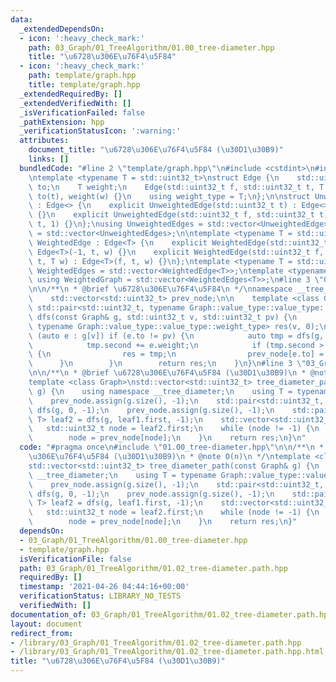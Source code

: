 ```yaml
---
data:
  _extendedDependsOn:
  - icon: ':heavy_check_mark:'
    path: 03_Graph/01_TreeAlgorithm/01.00_tree-diameter.hpp
    title: "\u6728\u306E\u76F4\u5F84"
  - icon: ':heavy_check_mark:'
    path: template/graph.hpp
    title: template/graph.hpp
  _extendedRequiredBy: []
  _extendedVerifiedWith: []
  _isVerificationFailed: false
  _pathExtension: hpp
  _verificationStatusIcon: ':warning:'
  attributes:
    document_title: "\u6728\u306E\u76F4\u5F84 (\u30D1\u30B9)"
    links: []
  bundledCode: "#line 2 \"template/graph.hpp\"\n#include <cstdint>\n#include <vector>\n\
    \ntemplate <typename T = std::uint32_t>\nstruct Edge {\n    std::uint32_t from,\
    \ to;\n    T weight;\n    Edge(std::uint32_t f, std::uint32_t t, T w) : from(f),\
    \ to(t), weight(w) {}\n    using weight_type = T;\n};\n\nstruct UnweightedEdge\
    \ : Edge<> {\n    explicit UnweightedEdge(std::uint32_t t) : Edge<>(-1, t, 1)\
    \ {}\n    explicit UnweightedEdge(std::uint32_t f, std::uint32_t t) : Edge<>(f,\
    \ t, 1) {}\n};\nusing UnweightedEdges = std::vector<UnweightedEdge>;\nusing UnweightedGraph\
    \ = std::vector<UnweightedEdges>;\n\ntemplate <typename T = std::uint32_t>\nstruct\
    \ WeightedEdge : Edge<T> {\n    explicit WeightedEdge(std::uint32_t t, T w) :\
    \ Edge<T>(-1, t, w) {}\n    explicit WeightedEdge(std::uint32_t f, std::uint32_t\
    \ t, T w) : Edge<T>(f, t, w) {}\n};\ntemplate <typename T = std::uint32_t> using\
    \ WeightedEdges = std::vector<WeightedEdge<T>>;\ntemplate <typename T = std::uint32_t>\
    \ using WeightedGraph = std::vector<WeightedEdges<T>>;\n#line 3 \"03_Graph/01_TreeAlgorithm/01.00_tree-diameter.hpp\"\
    \n\n/**\n * @brief \u6728\u306E\u76F4\u5F84\n */\nnamespace __tree_diameter {\n\
    \    std::vector<std::uint32_t> prev_node;\n\n    template <class Graph>\n   \
    \ std::pair<std::uint32_t, typename Graph::value_type::value_type::weight_type>\
    \ dfs(const Graph& g, std::uint32_t v, std::uint32_t pv) {\n        std::pair<std::uint32_t,\
    \ typename Graph::value_type::value_type::weight_type> res(v, 0);\n        for\
    \ (auto e : g[v]) if (e.to != pv) {\n            auto tmp = dfs(g, e.to, v);\n\
    \            tmp.second += e.weight;\n            if (tmp.second > res.second)\
    \ {\n                res = tmp;\n                prev_node[e.to] = v;\n      \
    \      }\n        }\n        return res;\n    }\n}\n#line 3 \"03_Graph/01_TreeAlgorithm/01.02_tree-diameter.path.hpp\"\
    \n\n/**\n * @brief \u6728\u306E\u76F4\u5F84 (\u30D1\u30B9)\n * @note O(n)\n */\n\
    template <class Graph>\nstd::vector<std::uint32_t> tree_diameter_path(const Graph&\
    \ g) {\n    using namespace __tree_diameter;\n    using T = typename Graph::value_type::value_type::weight_type;\n\
    \    prev_node.assign(g.size(), -1);\n    std::pair<std::uint32_t, T> leaf1 =\
    \ dfs(g, 0, -1);\n    prev_node.assign(g.size(), -1);\n    std::pair<std::uint32_t,\
    \ T> leaf2 = dfs(g, leaf1.first, -1);\n    std::vector<std::uint32_t> res;\n \
    \   std::uint32_t node = leaf2.first;\n    while (node != -1) {\n        res.emplace_back(node);\n\
    \        node = prev_node[node];\n    }\n    return res;\n}\n"
  code: "#pragma once\n#include \"01.00_tree-diameter.hpp\"\n\n/**\n * @brief \u6728\
    \u306E\u76F4\u5F84 (\u30D1\u30B9)\n * @note O(n)\n */\ntemplate <class Graph>\n\
    std::vector<std::uint32_t> tree_diameter_path(const Graph& g) {\n    using namespace\
    \ __tree_diameter;\n    using T = typename Graph::value_type::value_type::weight_type;\n\
    \    prev_node.assign(g.size(), -1);\n    std::pair<std::uint32_t, T> leaf1 =\
    \ dfs(g, 0, -1);\n    prev_node.assign(g.size(), -1);\n    std::pair<std::uint32_t,\
    \ T> leaf2 = dfs(g, leaf1.first, -1);\n    std::vector<std::uint32_t> res;\n \
    \   std::uint32_t node = leaf2.first;\n    while (node != -1) {\n        res.emplace_back(node);\n\
    \        node = prev_node[node];\n    }\n    return res;\n}"
  dependsOn:
  - 03_Graph/01_TreeAlgorithm/01.00_tree-diameter.hpp
  - template/graph.hpp
  isVerificationFile: false
  path: 03_Graph/01_TreeAlgorithm/01.02_tree-diameter.path.hpp
  requiredBy: []
  timestamp: '2021-04-26 04:44:16+00:00'
  verificationStatus: LIBRARY_NO_TESTS
  verifiedWith: []
documentation_of: 03_Graph/01_TreeAlgorithm/01.02_tree-diameter.path.hpp
layout: document
redirect_from:
- /library/03_Graph/01_TreeAlgorithm/01.02_tree-diameter.path.hpp
- /library/03_Graph/01_TreeAlgorithm/01.02_tree-diameter.path.hpp.html
title: "\u6728\u306E\u76F4\u5F84 (\u30D1\u30B9)"
---
```

